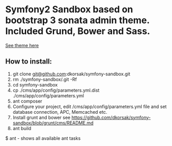 # Symfony2 Sandbox based on bootstrap 3 sonata admin theme. Included Grund, Bower and Sass.


[See theme here](http://almsaeedstudio.com/AdminLTE/) 


## How to install:

1. git clone git@github.com:dkorsak/symfony-sandbox.git
1. rm ./symfony-sandbox/.git -Rf
1. cd symfony-sandbox
1. cp ./cms/app/config/parameters.yml.dist ./cms/app/config/parameters.yml
1. ant composer
1. Configure your project, edit /cms/app/config/parameters.yml file and set database connection, APC, Memcached etc.
1. Install grunt and bower see https://github.com/dkorsak/symfony-sandbox/blob/grunt/cms/README.md
1. ant build


$ ant - shows all available ant tasks



